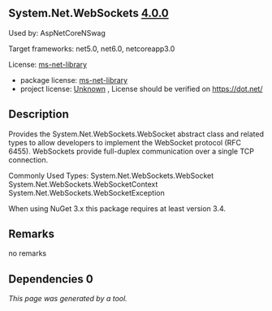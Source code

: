 System.Net.WebSockets [4.0.0](https://www.nuget.org/packages/System.Net.WebSockets/4.0.0)
--------------------

Used by: AspNetCoreNSwag

Target frameworks: net5.0, net6.0, netcoreapp3.0

License: [ms-net-library](../../../../licenses/ms-net-library) 

- package license: [ms-net-library](http://go.microsoft.com/fwlink/?LinkId=329770) 
- project license: [Unknown](https://dot.net/) , License should be verified on https://dot.net/

Description
-----------
Provides the System.Net.WebSockets.WebSocket abstract class and related types to allow developers to implement the WebSocket protocol (RFC 6455). WebSockets provide full-duplex communication over a single TCP connection.

Commonly Used Types:
System.Net.WebSockets.WebSocket
System.Net.WebSockets.WebSocketContext
System.Net.WebSockets.WebSocketException
 
When using NuGet 3.x this package requires at least version 3.4.

Remarks
-----------
no remarks


Dependencies 0
-----------


*This page was generated by a tool.*